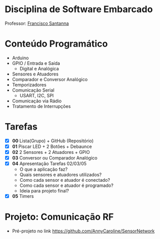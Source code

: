 # Disciplina de Software Embarcado
Professor: [Francisco Santanna](https://github.com/fsantanna-uerj/SE)

# Conteúdo Programático
- Arduino
- GPIO / Entrada e Saída
  - Digital e Analógica
- Sensores e Atuadores
- Comparador e Conversor Analógico
- Temporizadores
- Comunicação Serial
  - USART, I2C, SPI
- Comunicação via Rádio
- Tratamento de Interrupções

# Tarefas
- [x] **00** Lista(Grupo) + GitHub (Repositório)
- [x] **01** Piscar LED + 2 Botões + Debaunce
- [x] **02** 2 Sensores + 2 Atuadores + GPIO
- [x] **03** Conversor ou Comparador Analógico
- [x] **04** Apresentação Tarefas 02/03/05
  - O que a aplicação faz?
  - Quais sensores e atuadores utilizados?
  - Como cada sensor e atuador é conectado?
  - Como cada sensor e atuador é programado?
  - Ideia para projeto final?
- [x] **05** Timers

# Projeto: Comunicação RF
- Pré-projeto no link https://github.com/AnnyCaroline/SensorNetwork
